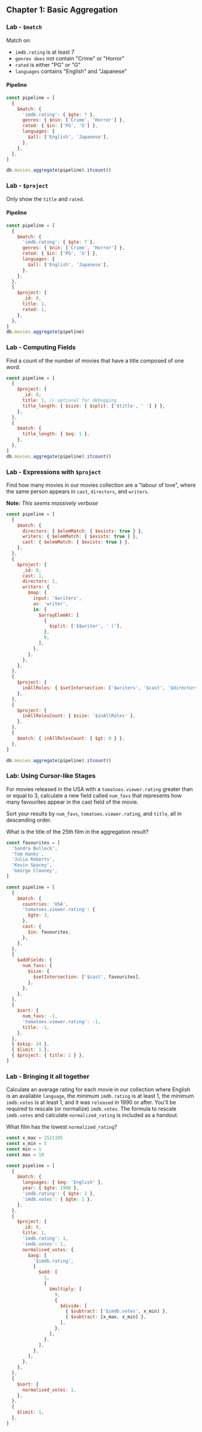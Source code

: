 ## Chapter 1: Basic Aggregation

### Lab - `$match`

Match on:

- `imdb.rating` is at least 7
- `genres does` not contain "Crime" or "Horror"
- `rated` is either "PG" or "G"
- `languages` contains "English" and "Japanese"

#### Pipeline

```javascript
const pipeline = [
  {
    $match: {
      'imdb.rating': { $gte: 7 },
      genres: { $nin: ['Crime', 'Horror'] },
      rated: { $in: ['PG', 'G'] },
      languages: {
        $all: ['English', 'Japanese'],
      },
    },
  },
]

db.movies.aggregate(pipeline).itcount()
```

### Lab - `$project`

Only show the `title` and `rated`.

#### Pipeline

```javascript
const pipeline = [
  {
    $match: {
      'imdb.rating': { $gte: 7 },
      genres: { $nin: ['Crime', 'Horror'] },
      rated: { $in: ['PG', 'G'] },
      languages: {
        $all: ['English', 'Japanese'],
      },
    },
  },
  {
    $project: {
      _id: 0,
      title: 1,
      rated: 1,
    },
  },
]
db.movies.aggregate(pipeline)
```

### Lab - Computing Fields

Find a count of the number of movies that have a title composed of one word.

```javascript
const pipeline = [
  {
    $project: {
      _id: 0,
      title: 1, // optional for debugging
      title_length: { $size: { $split: ['$title', ' '] } },
    },
  },
  {
    $match: {
      title_length: { $eq: 1 },
    },
  },
]
db.movies.aggregate(pipeline).itcount()
```

### Lab - Expressions with `$project`

Find how many movies in our movies collection are a "labour of love", where the same person appears in `cast`, `directors`, and `writers`.

**Note:** _This seems massively verbose_

```javascript
const pipeline = [
  {
    $match: {
      directors: { $elemMatch: { $exists: true } },
      writers: { $elemMatch: { $exists: true } },
      cast: { $elemMatch: { $exists: true } },
    },
  },
  {
    $project: {
      _id: 0,
      cast: 1,
      directors: 1,
      writers: {
        $map: {
          input: '$writers',
          as: 'writer',
          in: {
            $arrayElemAt: [
              {
                $split: ['$$writer', ' ('],
              },
              0,
            ],
          },
        },
      },
    },
  },
  {
    $project: {
      inAllRoles: { $setIntersection: ['$writers', '$cast', '$directors'] },
    },
  },
  {
    $project: {
      inAllRolesCount: { $size: '$inAllRoles' },
    },
  },
  {
    $match: { inAllRolesCount: { $gt: 0 } },
  },
]

db.movies.aggregate(pipeline).itcount()
```

### Lab: Using Cursor-like Stages

For movies released in the USA with a `tomatoes.viewer.rating` greater than or equal to 3, calculate a new field called `num_favs` that represents how many favourites appear in the cast field of the movie.

Sort your results by `num_favs`, `tomatoes.viewer.rating`, and `title`, all in descending order.

What is the title of the 25th film in the aggregation result?

```javascript
const favourites = [
  'Sandra Bullock',
  'Tom Hanks',
  'Julia Roberts',
  'Kevin Spacey',
  'George Clooney',
]

const pipeline = [
  {
    $match: {
      countries: 'USA',
      'tomatoes.viewer.rating': {
        $gte: 3,
      },
      cast: {
        $in: favourites,
      },
    },
  },
  {
    $addFields: {
      num_favs: {
        $size: {
          $setIntersection: ['$cast', favourites],
        },
      },
    },
  },
  {
    $sort: {
      num_favs: -1,
      'tomatoes.viewer.rating': -1,
      title: -1,
    },
  },
  { $skip: 24 },
  { $limit: 1 },
  { $project: { title: 1 } },
]
```

### Lab - Bringing it all together

Calculate an average rating for each movie in our collection where English is an available `language`, the minimum `imdb.rating` is at least 1, the minimum `imdb.votes` is at least 1, and it was `released` in 1990 or after. You'll be required to rescale (or normalize) `imdb.votes`. The formula to rescale `imdb.votes` and calculate `normalized_rating` is included as a handout.

What film has the lowest `normalized_rating`?

```javascript
const x_max = 1521105
const x_min = 5
const min = 1
const max = 10

const pipeline = [
  {
    $match: {
      languages: { $eq: 'English' },
      year: { $gte: 1990 },
      'imdb.rating': { $gte: 1 },
      'imdb.votes': { $gte: 1 },
    },
  },
  {
    $project: {
      _id: 0,
      title: 1,
      'imdb.rating': 1,
      'imdb.votes': 1,
      normalised_votes: {
        $avg: [
          '$imdb.rating',
          {
            $add: [
              1,
              {
                $multiply: [
                  9,
                  {
                    $divide: [
                      { $subtract: ['$imdb.votes', x_min] },
                      { $subtract: [x_max, x_min] },
                    ],
                  },
                ],
              },
            ],
          },
        ],
      },
    },
  },
  {
    $sort: {
      normalised_votes: 1,
    },
  },
  {
    $limit: 1,
  },
]
```
